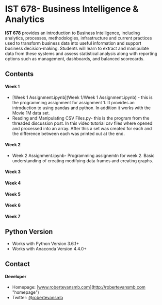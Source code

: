 IST 678- Business Intelligence & Analytics
======
**IST 678** provides an introduction to Business Intelligence, including analytics, processes, methodologies, infrastructure and current practices used to transform business data into useful information and support business decision-making. Students will learn to extract and manipulate data from these systems and assess statistical analysis along with reporting options such as management, dashboards, and balanced scorecards.

## Contents
#### Week 1
* [Week 1 Assignment.ipynb](Week 1/Week 1 Assignment.ipynb) - this is the programming assignment for assignment 1. It provides an introduction to using pandas and python. In addition it works with the Movie 1M data set.
* Reading and Manipulating CSV Files.py- this is the program from the threaded discussion post. In this video tutorial csv files where opened and processed into an array. After this a set was created for each and the difference between each was printed out at the end.
#### Week 2
* Week 2 Assignment.ipynb- Programming assignemtn for week 2. Basic understanding of creating modifying data frames and creating graphs.
#### Week 3
#### Week 4
#### Week 5
#### Week 6
#### Week 7

## Python Version 
* Works with Python Version 3.6.1+
* Works with Anaconda Version 4.4.0+

## Contact
#### Developer
* Homepage:  [www.robertevansmb.com](http://robertevansmb.com "homepage")
* Twitter: [@robertevansmb](https://twitter.com/robertevansmb "robertevansmb on twitter")

